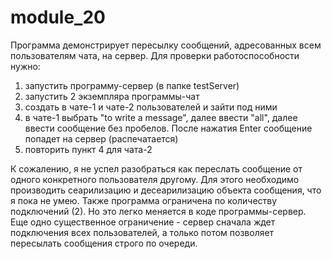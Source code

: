 # module_20
Программа демонстрирует пересылку сообщений, адресованных всем пользователям чата, на сервер.
Для проверки работоспособности нужно:
1) запустить программу-сервер (в папке testServer)
2) запустить 2 экземпляра программы-чат
3) создать в чате-1 и чате-2 пользователей и зайти под ними
4) в чате-1 выбрать "to write a message", далее ввести "all", далее ввести сообщение без пробелов. После нажатия Enter сообщение попадет на сервер (распечатается)
5) повторить пункт 4 для чата-2

К сожалению, я не успел разобраться как переслать сообщение от одного конкретного пользователя другому. Для этого необходимо производить сеарилизацию и десеарилизацию объекта сообщения, что я пока не умею.
Также программа ограничена по количеству подключений (2). Но это легко меняется в коде программы-сервер.
Еще одно существенное ограничение - сервер сначала ждет подключения всех пользователей, а только потом позволяет пересылать сообщения строго по очереди.
